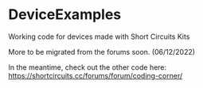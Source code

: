# DeviceExamples
Working code for devices made with Short Circuits Kits

More to be migrated from the forums soon. (06/12/2022)

In the meantime, check out the other code here: https://shortcircuits.cc/forums/forum/coding-corner/
